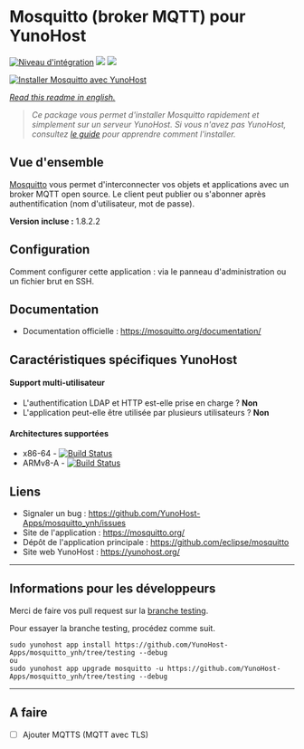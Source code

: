 # Mosquitto (broker MQTT) pour YunoHost

[![Niveau d'intégration](https://dash.yunohost.org/integration/mosquitto.svg)](https://dash.yunohost.org/appci/app/mosquitto)
![](https://ci-apps.yunohost.org/ci/badges/mosquitto.status.svg)
![](https://ci-apps.yunohost.org/ci/badges/mosquitto.maintain.svg)

[![Installer Mosquitto avec YunoHost](https://install-app.yunohost.org/install-with-yunohost.svg)](https://install-app.yunohost.org/?app=mosquitto)

*[Read this readme in english.](./README.md)*

> *Ce package vous permet d'installer Mosquitto rapidement et simplement sur un serveur YunoHost.
Si vous n'avez pas YunoHost, consultez [le guide](https://yunohost.org/#/install) pour apprendre comment l'installer.*

## Vue d'ensemble

[Mosquitto](https://mosquitto.org/) vous permet d'interconnecter vos objets et applications avec un broker MQTT open source. Le client peut publier ou s'abonner après authentification (nom d'utilisateur, mot de passe).

**Version incluse :** 1.8.2.2

## Configuration

Comment configurer cette application : via le panneau d'administration ou un fichier brut en SSH.

## Documentation

 * Documentation officielle : https://mosquitto.org/documentation/

## Caractéristiques spécifiques YunoHost

#### Support multi-utilisateur

* L'authentification LDAP et HTTP est-elle prise en charge ? **Non**
* L'application peut-elle être utilisée par plusieurs utilisateurs ? **Non**

#### Architectures supportées

* x86-64 - [![Build Status](https://ci-apps.yunohost.org/ci/logs/mosquitto.svg)](https://ci-apps.yunohost.org/ci/apps/mosquitto/)
* ARMv8-A - [![Build Status](https://ci-apps-arm.yunohost.org/ci/logs/mosquitto.svg)](https://ci-apps-arm.yunohost.org/ci/apps/mosquitto/)

## Liens

 * Signaler un bug : https://github.com/YunoHost-Apps/mosquitto_ynh/issues
 * Site de l'application : https://mosquitto.org/
 * Dépôt de l'application principale : https://github.com/eclipse/mosquitto
 * Site web YunoHost : https://yunohost.org/

---

## Informations pour les développeurs

Merci de faire vos pull request sur la [branche testing](https://github.com/YunoHost-Apps/mosquitto_ynh/tree/testing).

Pour essayer la branche testing, procédez comme suit.
```
sudo yunohost app install https://github.com/YunoHost-Apps/mosquitto_ynh/tree/testing --debug
ou
sudo yunohost app upgrade mosquitto -u https://github.com/YunoHost-Apps/mosquitto_ynh/tree/testing --debug
```

---

## A faire

- [ ] Ajouter MQTTS (MQTT avec TLS)
